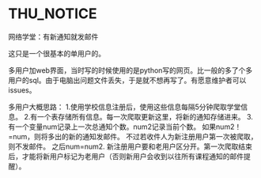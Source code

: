 # THU_NOTICE
网络学堂：有新通知就发邮件

这只是一个很基本的单用户的。

多用户加web界面，当时写的时候使用的是python写的网页。比一般的多了个多用户的sql。由于电脑出问题文件丢失，于是就不想再写了。有愿意维护者可以issues。

多用户大概思路：
1.使用学校信息注册后，使用这些信息每隔5分钟爬取学堂信息。
2.有一个表存储所有信息。每一次爬取更新这里，将新的通知存储进来。
3.有一个变量num记录上一次总通知个数。num2记录当前个数。
  如果num2！=num，则将多出的新的通知发邮件。
  不过若收件人为新注册用户第一次被爬取，则不发邮件。
  之后num=num2.
新注册用户要和老用户区分开。第一次爬取结束后，才能将新用户标记为老用户（否则新用户会收到以往所有课程通知的邮件提醒）。
